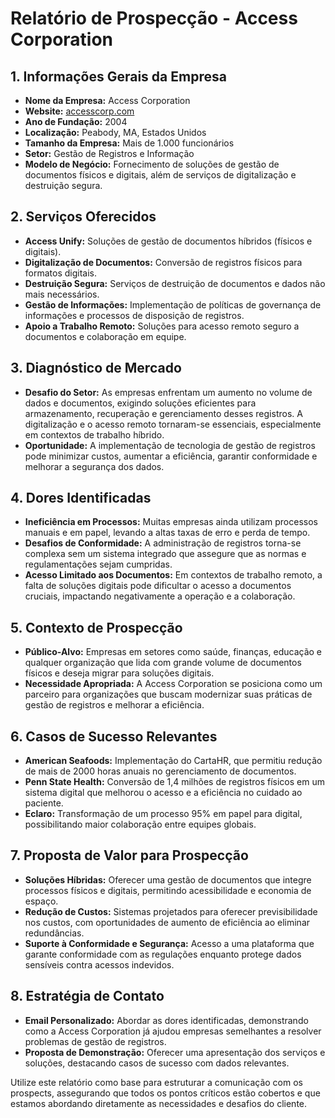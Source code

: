 # Relatório de Prospecção - Access Corporation

## 1. Informações Gerais da Empresa
- **Nome da Empresa:** Access Corporation
- **Website:** [accesscorp.com](https://www.accesscorp.com/)
- **Ano de Fundação:** 2004
- **Localização:** Peabody, MA, Estados Unidos
- **Tamanho da Empresa:** Mais de 1.000 funcionários
- **Setor:** Gestão de Registros e Informação
- **Modelo de Negócio:** Fornecimento de soluções de gestão de documentos físicos e digitais, além de serviços de digitalização e destruição segura.

## 2. Serviços Oferecidos
- **Access Unify:** Soluções de gestão de documentos híbridos (físicos e digitais).
- **Digitalização de Documentos:** Conversão de registros físicos para formatos digitais.
- **Destruição Segura:** Serviços de destruição de documentos e dados não mais necessários.
- **Gestão de Informações:** Implementação de políticas de governança de informações e processos de disposição de registros.
- **Apoio a Trabalho Remoto:** Soluções para acesso remoto seguro a documentos e colaboração em equipe.

## 3. Diagnóstico de Mercado
- **Desafio do Setor:** As empresas enfrentam um aumento no volume de dados e documentos, exigindo soluções eficientes para armazenamento, recuperação e gerenciamento desses registros. A digitalização e o acesso remoto tornaram-se essenciais, especialmente em contextos de trabalho híbrido.
- **Oportunidade:** A implementação de tecnologia de gestão de registros pode minimizar custos, aumentar a eficiência, garantir conformidade e melhorar a segurança dos dados.

## 4. Dores Identificadas
- **Ineficiência em Processos:** Muitas empresas ainda utilizam processos manuais e em papel, levando a altas taxas de erro e perda de tempo.
- **Desafios de Conformidade:** A administração de registros torna-se complexa sem um sistema integrado que assegure que as normas e regulamentações sejam cumpridas.
- **Acesso Limitado aos Documentos:** Em contextos de trabalho remoto, a falta de soluções digitais pode dificultar o acesso a documentos cruciais, impactando negativamente a operação e a colaboração.

## 5. Contexto de Prospecção
- **Público-Alvo:** Empresas em setores como saúde, finanças, educação e qualquer organização que lida com grande volume de documentos físicos e deseja migrar para soluções digitais.
- **Necessidade Apropriada:** A Access Corporation se posiciona como um parceiro para organizações que buscam modernizar suas práticas de gestão de registros e melhorar a eficiência.

## 6. Casos de Sucesso Relevantes
- **American Seafoods:** Implementação do CartaHR, que permitiu redução de mais de 2000 horas anuais no gerenciamento de documentos.
- **Penn State Health:** Conversão de 1,4 milhões de registros físicos em um sistema digital que melhorou o acesso e a eficiência no cuidado ao paciente.
- **Eclaro:** Transformação de um processo 95% em papel para digital, possibilitando maior colaboração entre equipes globais.

## 7. Proposta de Valor para Prospecção
- **Soluções Híbridas:** Oferecer uma gestão de documentos que integre processos físicos e digitais, permitindo acessibilidade e economia de espaço.
- **Redução de Custos:** Sistemas projetados para oferecer previsibilidade nos custos, com oportunidades de aumento de eficiência ao eliminar redundâncias.
- **Suporte à Conformidade e Segurança:** Acesso a uma plataforma que garante conformidade com as regulações enquanto protege dados sensíveis contra acessos indevidos.

## 8. Estratégia de Contato
- **Email Personalizado:** Abordar as dores identificadas, demonstrando como a Access Corporation já ajudou empresas semelhantes a resolver problemas de gestão de registros.
- **Proposta de Demonstração:** Oferecer uma apresentação dos serviços e soluções, destacando casos de sucesso com dados relevantes.

Utilize este relatório como base para estruturar a comunicação com os prospects, assegurando que todos os pontos críticos estão cobertos e que estamos abordando diretamente as necessidades e desafios do cliente.